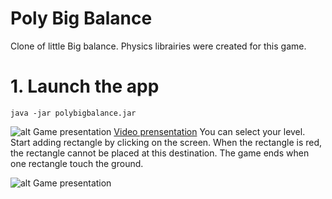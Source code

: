 Poly Big Balance
================

Clone of little Big balance.
Physics librairies were created for this game.


# 1. Launch the app
```java -jar polybigbalance.jar```

![alt Game presentation](https://raw.githubusercontent.com/eadgyo/poly-bigbalance/master/img/Level0.png)
[Video prensentation](https://youtu.be/pj3svJjwEss)
You can select your level.
Start adding rectangle by clicking on the screen. When the rectangle is red, the rectangle cannot be placed at this destination. The game ends when one rectangle touch the ground.

![alt Game presentation](https://raw.githubusercontent.com/eadgyo/poly-bigbalance/master/img/Level0-1.png)


